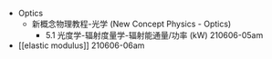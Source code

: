 - Optics
    - 新概念物理教程-光学 (New Concept Physics - Optics)
        - 5.1 光度学-辐射度量学-辐射能通量/功率 (kW)
210606-05am
- [[elastic modulus]]
210606-06am
